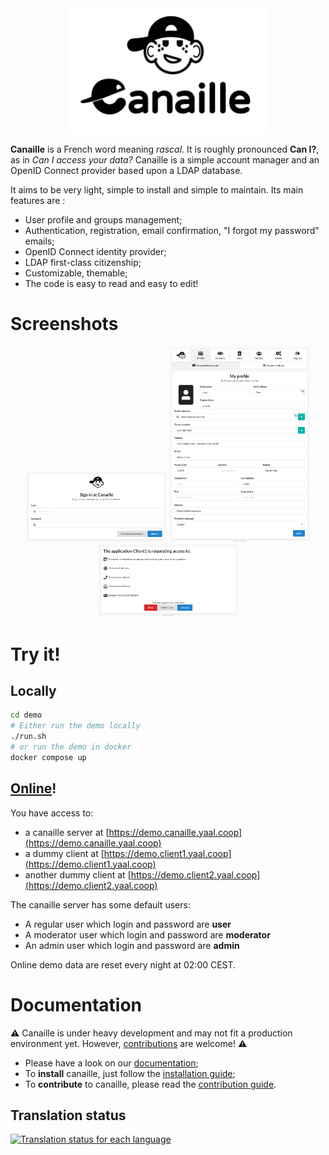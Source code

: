 <div align="center">
    <img src="canaille/static/img/canaille-full.png" height="200" alt="Canaille" />
</div>

**Canaille** is a French word meaning *rascal*. It is roughly pronounced **Can I?**,
as in *Can I access your data?* Canaille is a simple account manager and an OpenID Connect provider based upon a LDAP database.

It aims to be very light, simple to install and simple to maintain. Its main features are :
- User profile and groups management;
- Authentication, registration, email confirmation, "I forgot my password" emails;
- OpenID Connect identity provider;
- LDAP first-class citizenship;
- Customizable, themable;
- The code is easy to read and easy to edit!

# Screenshots

<div align="center">
    <img src="doc/_static/login.png" width="225" alt="Canaille login page" />
    <img src="doc/_static/profile.png" width="225" alt="Canaille profile page" />
    <img src="doc/_static/consent.png" width="225" alt="Canaille consent page" />
</div>

# Try it!

## Locally

```bash
cd demo
# Either run the demo locally
./run.sh
# or run the demo in docker
docker compose up
```

## [Online](https://demo.canaille.yaal.coop)!

You have access to:
- a canaille server at [https://demo.canaille.yaal.coop](https://demo.canaille.yaal.coop)
- a dummy client at [https://demo.client1.yaal.coop](https://demo.client1.yaal.coop)
- another dummy client at [https://demo.client2.yaal.coop](https://demo.client2.yaal.coop)

The canaille server has some default users:
- A regular user which login and password are **user**
- A moderator user which login and password are **moderator**
- An admin user which login and password are **admin**

Online demo data are reset every night at 02:00 CEST.

# Documentation

⚠ Canaille is under heavy development and may not fit a production environment yet. However, [contributions](CONTRIBUTING.rst) are welcome! ⚠

- Please have a look on our [documentation](https://canaille.readthedocs.io);
- To **install** canaille, just follow the [installation guide](https://canaille.readthedocs.io/en/latest/install.html);
- To **contribute** to canaille, please read the [contribution guide](https://canaille.readthedocs.io/en/latest/contributing.html).

## Translation status

[![Translation status for each language](https://hosted.weblate.org/widgets/canaille/-/canaille/multi-blue.svg)](https://hosted.weblate.org/engage/canaille/?utm_source=widget)
